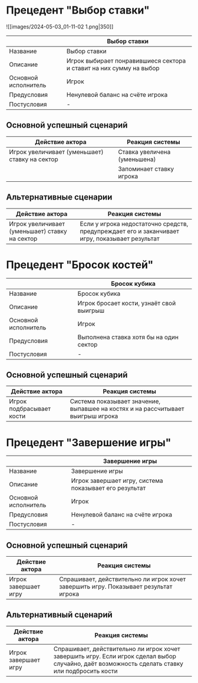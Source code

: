 # Прецедент "Выбор ставки"



![[images/2024-05-03_01-11-02 1.png|350]]

|                      | Выбор ставки                                                        |
| -------------------- | ------------------------------------------------------------------- |
| Название             | Выбор ставки                                                        |
| Описание             | Игрок выбирает понравившиеся сектора и ставит на них сумму на выбор |
| Основной исполнитель | Игрок                                                               |
| Предусловия          | Ненулевой баланс на счёте игрока                                    |
| Постусловия          | -                                                                   |


## Основной успешный сценарий


| Действие актора                                | Реакция системы              |
| ---------------------------------------------- | ---------------------------- |
| Игрок увеличивает (уменьшает) ставку на сектор | Ставка увеличена (уменьшена) |
|                                                | Запоминает ставку игрока     |

## Альтернативные сценарии


| Действие актора                                | Реакция системы                                                                                |
| ---------------------------------------------- | ---------------------------------------------------------------------------------------------- |
| Игрок увеличивает (уменьшает) ставку на сектор | Если у игрока недостаточно средств, предупреждает его и заканчивает игру, показывает результат |


# Прецедент "Бросок костей"


|                      | Бросок кубика                            |
| -------------------- | ---------------------------------------- |
| Название             | Бросок кубика                            |
| Описание             | Игрок бросает кости, узнаёт свой выигрыш |
| Основной исполнитель | Игрок                                    |
| Предусловия          | Выполнена ставка хотя бы на один сектор  |
| Постусловия          | -                                        |

## Основной успешный сценарий


| Действие актора          | Реакция системы                                                                  |
| ------------------------ | -------------------------------------------------------------------------------- |
| Игрок подбрасывает кости | Система показывает значение, выпавшее на костях и на рассчитывает выигрыш игрока |

# Прецедент "Завершение игры"

|                      | Завершение игры                                        |
| -------------------- | ------------------------------------------------------ |
| Название             | Завершение игры                                        |
| Описание             | Игрок завершает игру, система показывает его результат |
| Основной исполнитель | Игрок                                                  |
| Предусловия          | Ненулевой баланс на счёте игрока                       |
| Постусловия          | -                                                      |


## Основной успешный сценарий


| Действие актора      | Реакция системы                                                                      |
| -------------------- | ------------------------------------------------------------------------------------ |
| Игрок завершает игру | Спрашивает, действительно ли игрок хочет завершить игру. Показывает результат игрока |

## Альтернативный сценарий

| Действие актора      | Реакция системы                                                                                                                                 |
| -------------------- | ----------------------------------------------------------------------------------------------------------------------------------------------- |
| Игрок завершает игру | Спрашивает, действительно ли игрок хочет завершить игру. Если игрок сделал выбор случайно, даёт возможность сделать ставку или подбросить кости |
